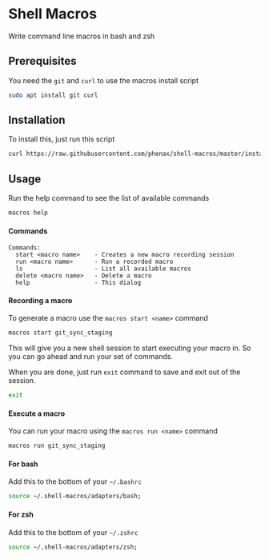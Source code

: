 # Shell Macros
Write command line macros in bash and zsh

## Prerequisites
You need the `git` and `curl` to use the macros install script
```bash
sudo apt install git curl
```


## Installation

To install this, just run this script
```bash
curl https://raw.githubusercontent.com/phenax/shell-macros/master/install.sh | bash -
```


## Usage

Run the help command to see the list of available commands
```bash
macros help
```

#### Commands
```
Commands:
  start <macro name>    - Creates a new macro recording session
  run <macro name>      - Run a recorded macro
  ls                    - List all available macros
  delete <macro name>   - Delete a macro
  help                  - This dialog
```

#### Recording a macro

To generate a macro use the `macros start <name>` command
```bash
macros start git_sync_staging
```

This will give you a new shell session to start executing your macro in.
So you can go ahead and run your set of commands.

When you are done, just run `exit` command to save and exit out of the session.
```bash
exit
```

#### Execute a macro

You can run your macro using the `macros run <name>` command
```bash
macros run git_sync_staging
```


#### For bash
Add this to the bottom of your `~/.bashrc`
```bash
source ~/.shell-macros/adapters/bash;
```

#### For zsh
Add this to the bottom of your `~/.zshrc`
```bash
source ~/.shell-macros/adapters/zsh;
```
